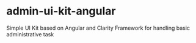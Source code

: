 # admin-ui-kit-angular
Simple UI Kit based on Angular and Clarity Framework for handling basic administrative task
